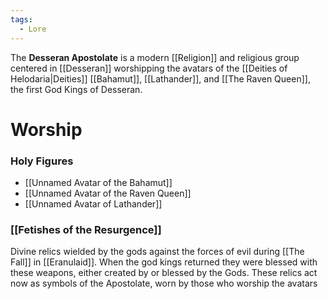 ```yaml
---
tags:
  - Lore
---
```

The **Desseran Apostolate** is a modern [[Religion]] and religious group centered in [[Desseran]] worshipping the avatars of the [[Deities of Helodaria|Deities]] [[Bahamut]], [[Lathander]], and [[The Raven Queen]], the first God Kings of Desseran.


# Worship
### Holy Figures

- [[Unnamed Avatar of the Bahamut]]
- [[Unnamed Avatar of the Raven Queen]]
- [[Unnamed Avatar of Lathander]]

### [[Fetishes of the Resurgence]]
Divine relics wielded by the gods against the forces of evil during [[The Fall]] in [[Eranulaid]]. When the god kings returned they were blessed with these weapons, either created by or blessed by the Gods. These relics act now as symbols of the Apostolate, worn by those who worship the avatars
